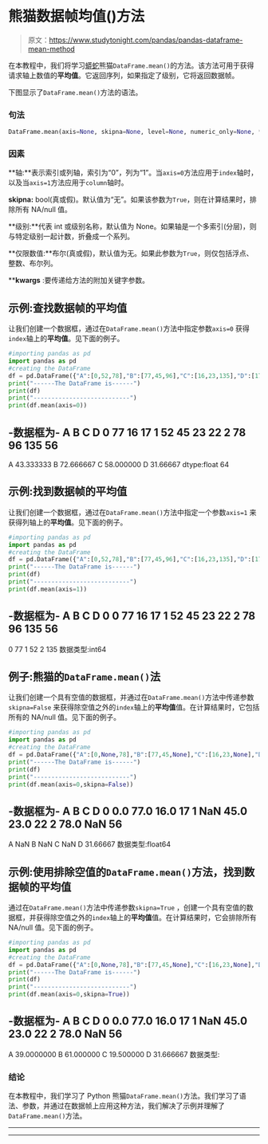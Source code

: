 # 熊猫数据帧均值()方法

> 原文：<https://www.studytonight.com/pandas/pandas-dataframe-mean-method>

在本教程中，我们将学习[蟒蛇](https://www.studytonight.com/python/getting-started-with-python)熊猫`DataFrame.mean()`的方法。该方法可用于获得请求轴上数值的**平均值**。它返回序列，如果指定了级别，它将返回数据帧。

下图显示了`DataFrame.mean()`方法的语法。

### 句法

```py
DataFrame.mean(axis=None, skipna=None, level=None, numeric_only=None, **kwargs)
```

### 因素

**轴:**表示索引或列轴，索引为“0”，列为“1”。当`axis=0`方法应用于`index`轴时，以及当`axis=1`方法应用于`column`轴时。

**skipna:** bool(真或假)。默认值为“无”。如果该参数为`True`，则在计算结果时，排除所有 NA/null 值。

**级别:**代表 int 或级别名称，默认值为 None。如果轴是一个多索引(分层)，则与特定级别一起计数，折叠成一个系列。

**仅限数值:**布尔(真或假)，默认值为无。如果此参数为`True`，则仅包括浮点、整数、布尔列。

****kwargs** :要传递给方法的附加关键字参数。

## 示例:查找数据帧的**平均值**

让我们创建一个数据框，通过在`DataFrame.mean()`方法中指定参数`axis=0` 获得`index`轴上的**平均值**。见下面的例子。

```py
#importing pandas as pd
import pandas as pd
#creating the DataFrame
df = pd.DataFrame({"A":[0,52,78],"B":[77,45,96],"C":[16,23,135],"D":[17, 22, 56]}) 
print("------The DataFrame is------")
print(df)
print("---------------------------")
print(df.mean(axis=0))
```

-数据框为-
A B C D
0 77 16 17
1 52 45 23 22
2 78 96 135 56
-
A 43.333333
B 72.666667
C 58.000000
D 31.66667
dtype:float 64

## 示例:找到数据帧的**平均值**

让我们创建一个数据框，通过在`DataFrame.mean()`方法中指定一个参数`axis=1` 来获得列轴上的**平均值**。见下面的例子。

```py
#importing pandas as pd
import pandas as pd
#creating the DataFrame
df = pd.DataFrame({"A":[0,52,78],"B":[77,45,96],"C":[16,23,135],"D":[17, 22, 56]}) 
print("------The DataFrame is------")
print(df)
print("---------------------------")
print(df.mean(axis=1))
```

-数据框为-
A B C D
0 0 77 16 17
1 52 45 23 22
2 78 96 135 56
-
0 77
1 52
2 135
数据类型:int64

## 例子:熊猫的`DataFrame.mean()`法

让我们创建一个具有空值的数据框，并通过在`DataFrame.mean()`方法中传递参数`skipna=False` 来获得除空值之外的`index`轴上的**平均值**值。在计算结果时，它包括所有的 NA/null 值。见下面的例子。

```py
#importing pandas as pd
import pandas as pd
#creating the DataFrame
df = pd.DataFrame({"A":[0,None,78],"B":[77,45,None],"C":[16,23,None],"D":[17, 22, 56]}) 
print("------The DataFrame is------")
print(df)
print("---------------------------")
print(df.mean(axis=0,skipna=False))
```

-数据框为-
A B C D
0 0.0 77.0 16.0 17
1 NaN 45.0 23.0 22
2 78.0 NaN 56
-
A NaN
B NaN
C NaN
D 31.66667
数据类型:float64

## 示例:使用排除空值的`DataFrame.mean()`方法，找到数据帧的**平均值**

通过在`DataFrame.mean()`方法中传递参数`skipna=True` ，创建一个具有空值的数据框，并获得除空值之外的`index`轴上的**平均值**值。在计算结果时，它会排除所有 NA/null 值。见下面的例子。

```py
#importing pandas as pd
import pandas as pd
#creating the DataFrame
df = pd.DataFrame({"A":[0,None,78],"B":[77,45,None],"C":[16,23,None],"D":[17, 22, 56]}) 
print("------The DataFrame is------")
print(df)
print("---------------------------")
print(df.mean(axis=0,skipna=True))
```

-数据框为-
A B C D
0 0.0 77.0 16.0 17
1 NaN 45.0 23.0 22
2 78.0 NaN 56
-
A 39.0000000
B 61.000000
C 19.500000
D 31.666667
数据类型:

### 结论

在本教程中，我们学习了 Python 熊猫`DataFrame.mean()`方法。我们学习了语法、参数，并通过在数据帧上应用这种方法，我们解决了示例并理解了 `DataFrame.mean()`方法。

* * *

* * *